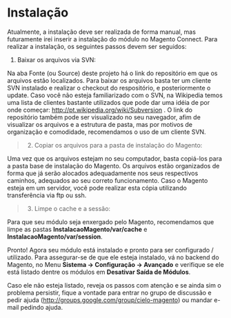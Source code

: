 # Instalação #

Atualmente, a instalação deve ser realizada de forma manual, mas futuramente irei inserir a instalação do módulo no Magento Connect. Para realizar a instalação, os seguintes passos devem ser seguidos:

  1. Baixar os arquivos via SVN:

Na aba Fonte (ou Source) deste projeto há o link do repositório em que os arquivos estão localizados. Para baixar os arquivos basta ter um cliente SVN instalado e realizar o checkout do respositório, e posteriormente o update. Caso você não esteja familiarizado com o SVN, na Wikipedia temos uma lista de clientes bastante utilizados que pode dar uma idéia de por onde começar: http://pt.wikipedia.org/wiki/Subversion . O link do repositório também pode ser visualizado no seu navegador, afim de visualizar os arquivos e a estrutura de pasta, mas por motivos de organização e comodidade, recomendamos o uso de um cliente SVN.

> 2. Copiar os arquivos para a pasta de instalação do Magento:

Uma vez que os arquivos estejam no seu computador, basta copiá-los para a pasta base de instalação do Magento. Os arquivos estão organizados de forma que já serão alocados adequadamente nos seus respectivos caminhos, adequados ao seu correto funcionamento. Caso o Magento esteja em um servidor, você pode realizar esta cópia utilizando transferência via ftp ou ssh.

> 3. Limpe o cache e a sessão:

Para que seu módulo seja enxergado pelo Magento, recomendamos que limpe as pastas **InstalacaoMagento/var/cache** e **InstalacaoMagento/var/session**.

Pronto! Agora seu módulo está instalado e pronto para ser configurado / utilizado. Para assegurar-se de que ele esteja instalado, vá no backend do Magento, no Menu **Sistema -> Configuração -> Avançado** e verifique se ele está listado dentre os módulos em **Desativar Saída de Módulos**.

Caso ele não esteja listado, reveja os passos com atenção e se ainda sim o problema persistir, fique a vontade para entrar no grupo de discussão e pedir ajuda (http://groups.google.com/group/cielo-magento) ou mandar e-mail pedindo ajuda.